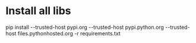 # Install all libs

pip install --trusted-host pypi.org --trusted-host pypi.python.org --trusted-host files.pythonhosted.org -r requirements.txt